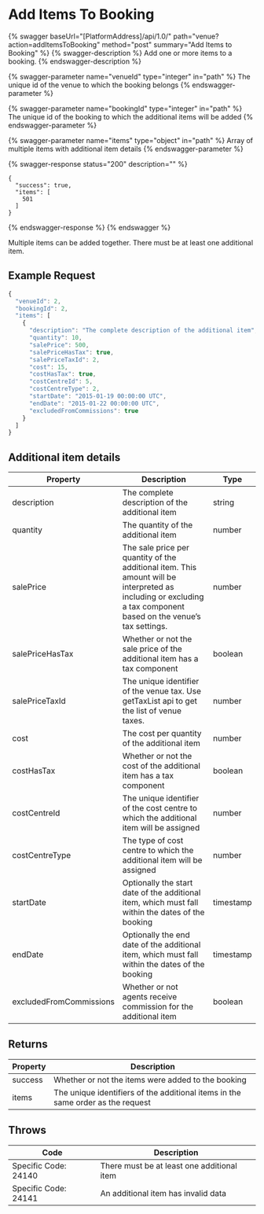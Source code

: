 # Add Items To Booking

{% swagger baseUrl="[PlatformAddress]/api/1.0/" path="venue?action=addItemsToBooking" method="post" summary="Add Items to Booking" %}
{% swagger-description %}
Add one or more items to a booking.
{% endswagger-description %}

{% swagger-parameter name="venueId" type="integer" in="path" %}
The unique id of the venue to which the booking belongs
{% endswagger-parameter %}

{% swagger-parameter name="bookingId" type="integer" in="path" %}
The unique id of the booking to which the additional items will be added
{% endswagger-parameter %}

{% swagger-parameter name="items" type="object" in="path" %}
Array of multiple items with additional item details
{% endswagger-parameter %}

{% swagger-response status="200" description="" %}
```
{
  "success": true,
  "items": [
    501
  ]
}
```
{% endswagger-response %}
{% endswagger %}

Multiple items can be added together. There must be at least one additional item.

## Example Request

```javascript
{
  "venueId": 2,
  "bookingId": 2,
  "items": [
    {
      "description": "The complete description of the additional item",
      "quantity": 10,
      "salePrice": 500,
      "salePriceHasTax": true,
      "salePriceTaxId": 2,
      "cost": 15,
      "costHasTax": true,
      "costCentreId": 5,
      "costCentreType": 2,
      "startDate": "2015-01-19 00:00:00 UTC",
      "endDate": "2015-01-22 00:00:00 UTC",
      "excludedFromCommissions": true
    }
  ]
}
```

## Additional item details

| Property                | Description                                                                                                                                                      | Type      |
| ----------------------- | ---------------------------------------------------------------------------------------------------------------------------------------------------------------- | --------- |
| description             | The complete description of the additional item                                                                                                                  | string    |
| quantity                | The quantity of the additional item                                                                                                                              | number    |
| salePrice               | The sale price per quantity of the additional item. This amount will be interpreted as including or excluding a tax component based on the venue’s tax settings. | number    |
| salePriceHasTax         | Whether or not the sale price of the additional item has a tax component                                                                                         | boolean   |
| salePriceTaxId          | The unique identifier of the venue tax. Use getTaxList api to get the list of venue taxes.                                                                       | number    |
| cost                    | The cost per quantity of the additional item                                                                                                                     | number    |
| costHasTax              | Whether or not the cost of the additional item has a tax component                                                                                               | boolean   |
| costCentreId            | The unique identifier of the cost centre to which the additional item will be assigned                                                                           | number    |
| costCentreType          | The type of cost centre to which the additional item will be assigned                                                                                            | number    |
| startDate               | Optionally the start date of the additional item, which must fall within the dates of the booking                                                                | timestamp |
| endDate                 | Optionally the end date of the additional item, which must fall within the dates of the booking                                                                  | timestamp |
| excludedFromCommissions | Whether or not agents receive commission for the additional item                                                                                                 | boolean   |

## Returns

| Property | Description                                                                     |
| -------- | ------------------------------------------------------------------------------- |
| success  | Whether or not the items were added to the booking                              |
| items    | The unique identifiers of the additional items in the same order as the request |

## Throws

| Code                 | Description                                |
| -------------------- | ------------------------------------------ |
| Specific Code: 24140 | There must be at least one additional item |
| Specific Code: 24141 | An additional item has invalid data        |
